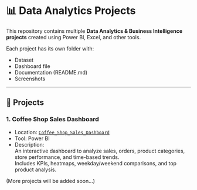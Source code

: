 # 📊 Data Analytics Projects

This repository contains multiple **Data Analytics & Business Intelligence projects** created using Power BI, Excel, and other tools.  

Each project has its own folder with:  
- Dataset  
- Dashboard file  
- Documentation (README.md)  
- Screenshots  

---

## 🚀 Projects

### 1. Coffee Shop Sales Dashboard
- Location: [`Coffee_Shop_Sales_Dashboard`](./Coffee_Shop_Sales_Dashboard)  
- Tool: Power BI  
- Description:  
  An interactive dashboard to analyze sales, orders, product categories, store performance, and time-based trends.  
  Includes KPIs, heatmaps, weekday/weekend comparisons, and top product analysis.  

(More projects will be added soon...)
